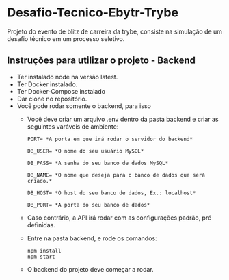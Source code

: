 # Desafio-Tecnico-Ebytr-Trybe
Projeto do evento de blitz de carreira da trybe, consiste na simulação de um desafio técnico em um processo seletivo.

## Instruções para utilizar o projeto - Backend
- Ter instalado node na versão latest.
- Ter Docker instalado.
- Ter Docker-Compose instalado
- Dar clone no repositório.
- Você pode rodar somente o backend, para isso
  - Você deve criar um arquivo .env dentro da pasta backend e criar as seguintes varáveis de ambiente:

        PORT= *A porta em que irá rodar o servidor do backend*

        DB_USER= *O nome do seu usuário MySQL*

        DB_PASS= *A senha do seu banco de dados MySQL*

        DB_NAME= *O nome que deseja para o banco de dados que será criado.*

        DB_HOST= *O host do seu banco de dados, Ex.: localhost*

        DB_PORT= *A porta do seu banco de dados*

  - Caso contrário, a API irá rodar com as configurações padrão, pré definidas.
  - Entre na pasta backend, e rode os comandos:

        npm install
        npm start

  - O backend do projeto deve começar a rodar.
